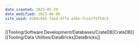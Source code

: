 ```yaml
---
date_created: 2025-05-29
date_modified: 2025-06-06
site_uuid: 9384c445-faed-4ffa-a36e-7cce7fdf54c3
---
```


[[Tooling/Software Development/Databases/CrateDB|CrateDB]]
[[Tooling/Data Utilities/DataBricks|DataBricks]]
